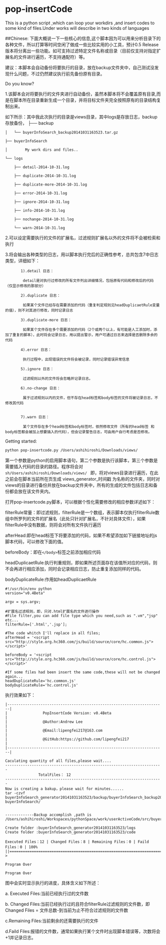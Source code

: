 pop-insertCode
==============

This is a python script ,which can loop your workdirs ,and insert codes to some kind of files.Under works will describe in two kinds of languages

##Chinese:
 下面大概说一下一些核心的信息,这个脚本因为可以用来分析目录下的各种文件，所以打算等时间空闲了做成一些比较实用的小工具，预计0.5 Release版本将分离出一些功能。如可支持过滤特定文件名称或目录（目前仅支持对指定扩展名的文件进行遍历，不支持通配符）等。

建议：本脚本会自动备份将要执行的目录，放在backup文件夹中，自己测试没发现什么问题，不过仍然建议执行前先备份原有目录。
	
Do you know?
	
1.该脚本会对将要执行的文件夹进行自动备份，虽然本脚本将不会覆盖原有目录,而是在脚本所在目录重新生成一个目录，并将目标文件夹完全按照原有的目录结构复制出来。
	
 如下所示：其中我此次执行的目录是views目录，其中logs是存放日志，backup存放备份，
	├── backup
	
	│   └── buyerInfoSearch_backup20141031163523.tar.gz
	
	├── buyerInfoSearch
	
	│        My work dirs and files..
	
	└── logs
	
		├── detail-2014-10-31.log
	
		├── duplicate-2014-10-31.log
	
		├── duplicate-more-2014-10-31.log
	
		├── error-2014-10-31.log
	
		├── ignore-2014-10-31.log
	
		├── info-2014-10-31.log
	
		├── nochange-2014-10-31.log
	
		└── warn-2014-10-31.log

2.可以设定需要执行的文件的扩展名，过滤规则扩展名以外的文件将不会被检索和执行

3.将会输出各种类型的日志，用以脚本执行完后的正确性参考，总共包含7中日志类型，详细如下：

		   1).detail 日志：

			detail是对执行过修改的所有文件列出详细情况，包括原有代码和修改后的代码（仅显示修改的那部分）

		   2).duplicate 日志：
			
			如果某个文件已经存在需要添加的代码（重复判定规则见headDuplicaetRule变量的值），则不对其进行修改，同时记录日志

		   3).duplicate-more 日志：
			   
			如果某个文件存在多个需要添加的代码（2个或两个以上，有可能是人工添加时，添加了重复的脚本），此时将会记录日志，用以提出警示，用户可通过日志来选择是否删除多余的代码

		   4).error 日志：
			    
			执行过程中，出现错误的文件将会被记录，同时记录错误异常信息

		   5).ignore 日志：
			
			过滤规则以外的文件将会忽略并记录日志。

		   6).no-change 日志：

			属于过滤规则以内的文件，但不存在head标签和body标签的文件将被记录日志，不修改其代码


		   7).warn 日志：
			
			某个文件存在多个head标签和body标签时，依然修改文件（所有的head标签 和body标签都会被加上想要插入的代码），但会记录警告日志，可由用户自行考虑是否修改。



Getting started:
  
  ```sh 
  python pop-insertcode.py /Users/ashihiroshi/Downloads/views/
  ```
  
  第一个参数是python的启用脚本语句，第二个参数是执行该脚本，第三个参数是需要插入代码的目录的路径。程序将会对 ```sh/Users/ashihiroshi/Downloads/views/ ```
  即，将对views目录进行遍历，在此之前会在脚本当前所在页生成 views_generator_时间戳
  为名称的文件夹，同时对views的目录进行备份并放在backup文件夹中，所有的生成的文件包括日志和备份都会放在该文件夹内。

  打开pop-insertcode.py脚本，可以根据个性化需要修改的相应参数详述如下：
  	
  filterRule常量：即过滤规则，filterRule是一个数组，表示脚本仅执行filterRule数组中所罗列的文件的扩展名（此处只针对扩展名，不针对具体文件），如果filterRule中没有数据，则将会对所有文件执行遍历
  	
 afterHead:即在head标签下将要添加的代码，如果不希望添加如下链接地址的js脚本代码，可以修改下面的值。
  	
 beforeBody：即在```</body>```标签之前添加相应代码
  	
 headDuplicaetRule:执行判重规则，即如果所述页面存在该值所对应的代码，则不会再进行相应添加，同时会记录相应日志，防止重复添加同样的代码。
  	
 bodyDuplicateRule:作用如headDuplicaetRule
  	

  	#!/usr/bin/env python
  	version="v0.4Beta"

	argv = sys.argv;
	
	#扩展名过滤规则，即，只对.html扩展名的文件进行操作
	#File filter,you can add file type which you need,such as ".vm","jsp" etc...
	filterRule=['.html','.jsp'];
	
	#The code whitch I'll replace in all files;
	afterHead = '<script src="http://style.org.hc360.com/js/build/source/core/hc.common.js"></script>'
	
	beforeBody = '<script src="http://style.org.hc360.com/js/build/source/core/hc.control.js"></script>'
	
	#If some files had been insert the same code,these will not be changed again...
	headDuplicateRule='hc.common.js'
	bodyDuplicateRule='hc.control.js'
	

  执行效果如下：
  ```
  |-----------------------------------------------------------------------|
|                PopInsertCode Version: v0.4Beta                        |
|                @Author:Andrew Lee                                     |
|                @Email:lipengfei217@163.com                            |
|                @GitHub:https://github.com/lipengfei217                |
|-----------------------------------------------------------------------|

Caculating quantity of all files,please wait....
-----------------------------------------------------------------------
                 TotalFiles： 12
-----------------------------------------------------------------------
 Now is creating a bakup，please wait for minutes......
tar -czvf buyerInfoSearch_generator20141031163523/backup/buyerInfoSearch_backup20141031163523.tar.gz buyerInfoSearch/


-------------Backup accomplish ,path is /Users/ashihiroshi/Workspaces/pythonSpace/work/userActiveCode/src/buyerInfoSearch_generator20141031163523/backup/buyerInfoSearch_backup20141031163523.tar.gz

Create folder :buyerInfoSearch_generator20141031163523/logs
Create folder :buyerInfoSearch_generator20141031163523/code

Executed Files：12 | Changed Files：8 | Remaining Files：0 | Faild Files：0 | 100%  ||====================================================================================================->

Program Over

  Program Over

```

图中会实时显示执行的进度，具体含义如下所述：
	
  a. Executed Files:当前已经执行过的文件数

  b. Changed Files:当前已经执行过的且符合filterRule过滤规则的文件数，即 Changed Files = 文件总数-到当前为止不符合过滤规则的文件数

  c.Remaining Files:当前剩余的还需要执行的文件

  d.Faild Files:报错的文件数，通常如果执行某个文件时出现脚本错误等，次数将会+1并记录日志。
